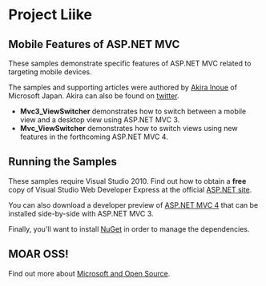 # Project Liike
## Mobile Features of ASP.NET MVC

These samples demonstrate specific features of ASP.NET MVC related to targeting mobile devices.

The samples and supporting articles were authored by [Akira Inoue](https://github.com/chack411) of Microsoft Japan. Akira can also be found on [twitter](http://twitter.com/chack411).

* **Mvc3_ViewSwitcher** demonstrates how to switch between a mobile view and a desktop view using ASP.NET MVC 3.
* **Mvc_ViewSwitcher** demonstrates how to switch views using new features in the forthcoming ASP.NET MVC 4.

## Running the Samples

These samples require Visual Studio 2010. Find out how to obtain a **free** copy of Visual Studio Web Developer Express at the official [ASP.NET site](http://www.asp.net/mvc).

You can also download a developer preview of [ASP.NET MVC 4](http://www.asp.net/mvc/mvc4) that can be installed side-by-side with ASP.NET MVC 3.

Finally, you'll want to install [NuGet](http://www.nuget.org/) in order to manage the dependencies.

## MOAR OSS!
Find out more about [Microsoft and Open Source](http://www.asp.net/mvc/open-source).
